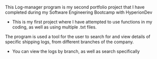 This Log-manager program is my second portfolio project that I have completed during my Software Engineering Bootcamp with HyperionDev
- This is my first project where I have attempted to use functions in my coding, as well as using multiple .txt files.

The program is used a tool for the user to search for and view details of specific shipping logs, from different branches of the company.
- You can view the logs by branch, as well as search specifically 

